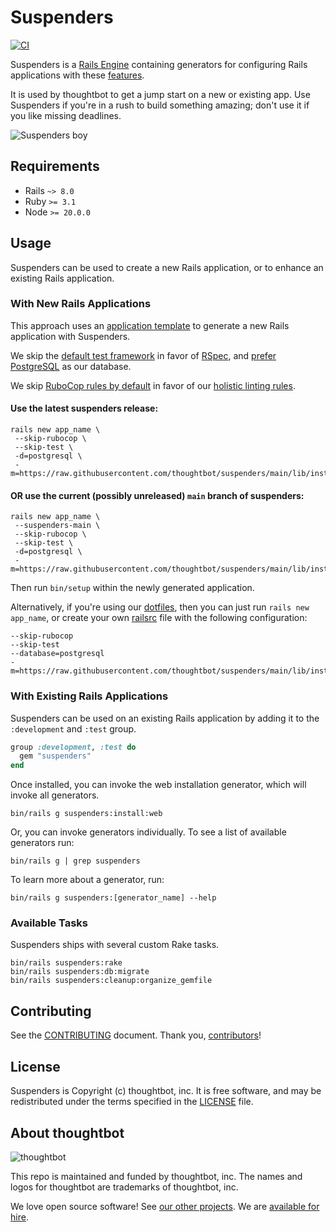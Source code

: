 # Suspenders

[![CI](https://github.com/thoughtbot/suspenders/actions/workflows/main.yml/badge.svg)](https://github.com/thoughtbot/suspenders/actions/workflows/main.yml)

Suspenders is a [Rails Engine][] containing generators for configuring Rails
applications with these [features][].

It is used by thoughtbot to get a jump start on a new or existing app. Use
Suspenders if you're in a rush to build something amazing; don't use it if you
like missing deadlines.

[Rails Engine]: https://guides.rubyonrails.org/engines.html
[features]: ./FEATURES.md

![Suspenders boy](https://media.tumblr.com/1TEAMALpseh5xzf0Jt6bcwSMo1_400.png)

## Requirements

- Rails `~> 8.0`
- Ruby `>= 3.1`
- Node `>= 20.0.0`

## Usage

Suspenders can be used to create a new Rails application, or to enhance an
existing Rails application.

### With New Rails Applications

This approach uses an [application template][] to generate a new Rails
application with Suspenders.

We skip the [default test framework][] in favor of [RSpec][], and [prefer
PostgreSQL][] as our database.

We skip [RuboCop rules by default][] in favor of our [holistic linting rules][].

#### Use the latest suspenders release:

```
rails new app_name \
 --skip-rubocop \
 --skip-test \
 -d=postgresql \
 -m=https://raw.githubusercontent.com/thoughtbot/suspenders/main/lib/install/web.rb
```

#### OR use the current (possibly unreleased) `main` branch of suspenders:

```
rails new app_name \
 --suspenders-main \
 --skip-rubocop \
 --skip-test \
 -d=postgresql \
 -m=https://raw.githubusercontent.com/thoughtbot/suspenders/main/lib/install/web.rb
```

Then run `bin/setup` within the newly generated application.

Alternatively, if you're using our [dotfiles][], then you can just run `rails new
app_name`, or create your own [railsrc][] file with the following configuration:

```
--skip-rubocop
--skip-test
--database=postgresql
-m=https://raw.githubusercontent.com/thoughtbot/suspenders/main/lib/install/web.rb
```

[application template]: https://guides.rubyonrails.org/rails_application_templates.html
[default test framework]: https://guides.rubyonrails.org/testing.html
[RSpec]: http://rspec.info
[prefer PostgreSQL]: https://github.com/thoughtbot/dotfiles/pull/728
[dotfiles]: https://github.com/thoughtbot/dotfiles
[railsrc]: https://github.com/rails/rails/blob/7f7f9df8641e35a076fe26bd097f6a1b22cb4e2d/railties/lib/rails/generators/rails/app/USAGE#L5C1-L7
[RuboCop rules by default]: https://guides.rubyonrails.org/v7.2/7_2_release_notes.html#add-omakase-rubocop-rules-by-default
[holistic linting rules]: https://github.com/thoughtbot/suspenders/blob/main/FEATURES.md#linting

### With Existing Rails Applications

Suspenders can be used on an existing Rails application by adding it to the
`:development` and `:test` group.

```ruby
group :development, :test do
  gem "suspenders"
end
```

Once installed, you can invoke the web installation generator, which will
invoke all generators.

```
bin/rails g suspenders:install:web
```

Or, you can invoke generators individually. To see a list of available
generators run:

```
bin/rails g | grep suspenders
```

To learn more about a generator, run:

```
bin/rails g suspenders:[generator_name] --help
```

### Available Tasks

Suspenders ships with several custom Rake tasks.

```
bin/rails suspenders:rake
bin/rails suspenders:db:migrate
bin/rails suspenders:cleanup:organize_gemfile
```

## Contributing

See the [CONTRIBUTING] document.
Thank you, [contributors]!

[CONTRIBUTING]: CONTRIBUTING.md
[contributors]: https://github.com/thoughtbot/suspenders/graphs/contributors

## License

Suspenders is Copyright (c) thoughtbot, inc.
It is free software, and may be redistributed
under the terms specified in the [LICENSE] file.

[LICENSE]: /LICENSE

<!-- START /templates/footer.md -->
## About thoughtbot

![thoughtbot](https://thoughtbot.com/thoughtbot-logo-for-readmes.svg)

This repo is maintained and funded by thoughtbot, inc.
The names and logos for thoughtbot are trademarks of thoughtbot, inc.

We love open source software!
See [our other projects][community].
We are [available for hire][hire].

[community]: https://thoughtbot.com/community?utm_source=github
[hire]: https://thoughtbot.com/hire-us?utm_source=github


<!-- END /templates/footer.md -->
